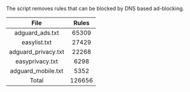 The script removes rules that can be blocked by DNS based ad-blocking.


| File | Rules |
|:----:|:-----:|
| adguard_ads.txt | 65309 |
| easylist.txt | 27429 |
| adguard_privacy.txt | 22268 |
| easyprivacy.txt | 6298 |
| adguard_mobile.txt | 5352 |
| Total | 126656 |
